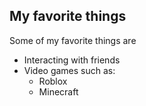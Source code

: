 ## My favorite things

Some of my favorite things are

* Interacting with friends
* Video games such as:
  * Roblox
  * Minecraft
